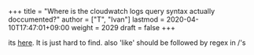 +++
title = "Where is the cloudwatch logs query syntax actually doccumented?"
author = ["T", "Ivan"]
lastmod = 2020-04-10T17:47:01+09:00
weight = 2029
draft = false
+++

its [here](https://docs.aws.amazon.com/AmazonCloudWatch/latest/logs/CWL_QuerySyntax.html). It is just hard to find. also 'like' should be followed by
regex in /'s
